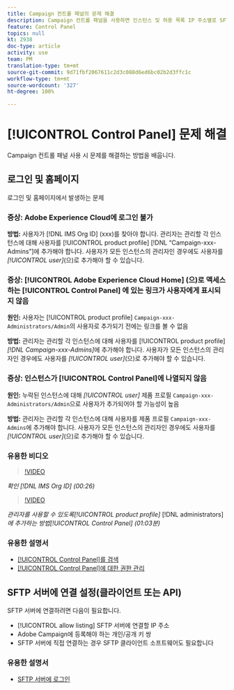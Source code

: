 ```yaml
---
title: Campaign 컨트롤 패널의 문제 해결
description: Campaign 컨트롤 패널을 사용하면 인스턴스 및 허용 목록 IP 주소별로 SFTP 저장소를 모니터링하고 관리할 수 있습니다.
feature: Control Panel
topics: null
kt: 2938
doc-type: article
activity: use
team: PM
translation-type: tm+mt
source-git-commit: 9d71fbf2067611c2d3c088d6ed6bc02b2d3ffc1c
workflow-type: tm+mt
source-wordcount: '327'
ht-degree: 100%

---
```



# [!UICONTROL Control Panel] 문제 해결

Campaign 컨트롤 패널 사용 시 문제를 해결하는 방법을 배웁니다.

## 로그인 및 홈페이지

로그인 및 홈페이지에서 발생하는 문제

### 증상: Adobe Experience Cloud에 로그인 불가

**방법:**
사용자가 [!DNL IMS Org ID] (xxx)를 찾아야 합니다. 관리자는 관리할 각 인스턴스에 대해 사용자를 [!UICONTROL product profile] [!DNL “Campaign-xxx-Admins”]에 추가해야 합니다. 사용자가 모든 인스턴스의 관리자인 경우에도 사용자를 *[!UICONTROL user]*(으)로 추가해야 할 수 있습니다.

### 증상: [!UICONTROL Adobe Experience Cloud Home] (으)로 액세스하는 [!UICONTROL Control Panel] 에 있는 링크가 사용자에게 표시되지 않음

**원인:**
사용자는 [!UICONTROL product profile] `Campaign-xxx-Administrators/Admin`의 사용자로 추가되기 전에는 링크를 볼 수 없음

**방법:**
관리자는 관리할 각 인스턴스에 대해 사용자를 [!UICONTROL product profile] *[!DNL Campaign-xxx-Admins]*&#x200B;에 추가해야 합니다. 사용자가 모든 인스턴스의 관리자인 경우에도 사용자를 *[!UICONTROL user]*(으)로 추가해야 할 수 있습니다.

### 증상: 인스턴스가 [!UICONTROL Control Panel]에 나열되지 않음

**원인:**
누락된 인스턴스에 대해 *[!UICONTROL user]* 제품 프로필 `Campaign-xxx-Administrators/Admin`으로 사용자가 추가되어야 할 가능성이 높음

**방법:**
관리자는 관리할 각 인스턴스에 대해 사용자를 제품 프로필 `Campaign-xxx-Admins`에 추가해야 합니다. 사용자가 모든 인스턴스의 관리자인 경우에도 사용자를 *[!UICONTROL user]*(으)로 추가해야 할 수 있습니다.

### 유용한 비디오

>[!VIDEO](https://video.tv.adobe.com/v/27183?quality=12)

*확인 [!DNL IMS Org ID] (00:26)*

>[!VIDEO](https://video.tv.adobe.com/v/27147?quality=12)

*관리자를 사용할 수 있도록[!UICONTROL product profile]* [!DNL administrators]*에 추가하는 방법[!UICONTROL Control Panel] (01:03분)*

### 유용한 설명서

* [[!UICONTROL Control Panel]를 검색](https://helpx.adobe.com/kr/campaign/kb/control-panel-overview.html)
* [[!UICONTROL Control Panel]에 대한 권한 관리](https://helpx.adobe.com/kr/campaign/kb/control-panel-access.html)

## SFTP 서버에 연결 설정(클라이언트 또는 API)

SFTP 서버에 연결하려면 다음이 필요합니다.

* [!UICONTROL allow listing] SFTP 서버에 연결할 IP 주소
* Adobe Campaign에 등록해야 하는 개인/공개 키 쌍
* SFTP 서버에 직접 연결하는 경우 SFTP 클라이언트 소프트웨어도 필요합니다

### 유용한 설명서

* [SFTP 서버에 로그인](https://docs.adobe.com/content/help/ko-KR/control-panel/using/control-panel-home.html#LoggingintoyourSFTPserver)

